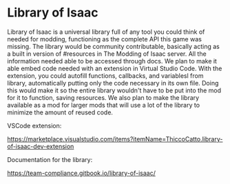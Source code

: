 # Library of Isaac

Library of Isaac is a universal library full of any tool you could think of needed for modding, functioning as the complete API this game was missing. The library would be community contributable, basically acting as a built in version of #resources in The Modding of Isaac server. All the information needed able to be accessed through docs.
We plan to make it able embed code needed with an extension in Virtual Studio Code. With the extension, you could autofill functions, callbacks, and variablesl from library, automatically putting only the code necessary in its own file. Doing this would make it so the entire library wouldn't have to be put into the mod for it to function, saving resources.
We also plan to make the library available as a mod for larger mods that will use a lot of the library to minimize the amount of reused code.

VSCode extension:

https://marketplace.visualstudio.com/items?itemName=ThiccoCatto.library-of-isaac-dev-extension

Documentation for the library:

https://team-compliance.gitbook.io/library-of-isaac/

